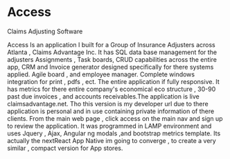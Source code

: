 # Access
Claims Adjusting Software

Access Is an application I built for a Group of Insurance Adjusters across Atlanta , Claims Advantage Inc. It has SQL data base management for the adjusters Assignments , Task boards, CRUD capabilities across the entire app, CRM and Invoice generator designed specifically
for there systems applied. Agile board , and employee manager. Complete windows integration for print , pdfs , ect. The entire application
if fully responsive. It has metrics for there entire company's economical eco structure , 30-90 past due invoices , and accounts receivables.The application is live claimsadvantage.net. Tho this version is my developer url due to there application is personal and in use containing private information of there clients. From the main web page , click access on the main nav and sign up to review the application. It was programmed in LAMP environment and uses Jquery , Ajax, Angular ng modals ,and bootstrap metrics template. Its actually the nextReact App Native im going to converge , to create a very similar , compact version for App stores.
